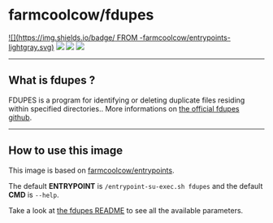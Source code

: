 # farmcoolcow/fdupes

[![](https://img.shields.io/badge/  FROM  -farmcoolcow/entrypoints-lightgray.svg)](https://hub.docker.com/farmcoolcow/entrypoints) [![](https://images.microbadger.com/badges/commit/farmcoolcow/fdupes.svg)](https://github.com/coolcow/docker_fdupes/commits/master) [![](https://images.microbadger.com/badges/image/farmcoolcow/fdupes.svg)](https://microbadger.com/images/farmcoolcow/fdupes) [![](https://images.microbadger.com/badges/license/farmcoolcow/fdupes.svg)](https://raw.githubusercontent.com/coolcow/docker_fdupes/master/LICENSE.txt)

---

## What is fdupes ?

FDUPES is a program for identifying or deleting duplicate files residing within specified directories.. More informations on [the official fdupes github](https://github.com/adrianlopezroche/fdupes).

---

## How to use this image

This image is based on [farmcoolcow/entrypoints](https://hub.docker.com/r/farmcoolcow/entrypoints/).

The default **ENTRYPOINT** is ```/entrypoint-su-exec.sh fdupes``` and the default **CMD** is ```--help```.  

Take a look at [the fdupes README](http://www.harding.motd.ca/fdupes/README) to see all the available parameters.
